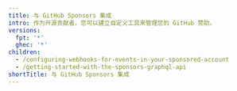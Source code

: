 ```yaml
---
title: 与 GitHub Sponsors 集成
intro: 作为开源贡献者，您可以建立自定义工具来管理您的 GitHub 赞助。
versions:
  fpt: '*'
  ghec: '*'
children:
  - /configuring-webhooks-for-events-in-your-sponsored-account
  - /getting-started-with-the-sponsors-graphql-api
shortTitle: 与 GitHub Sponsors 集成
---
```


